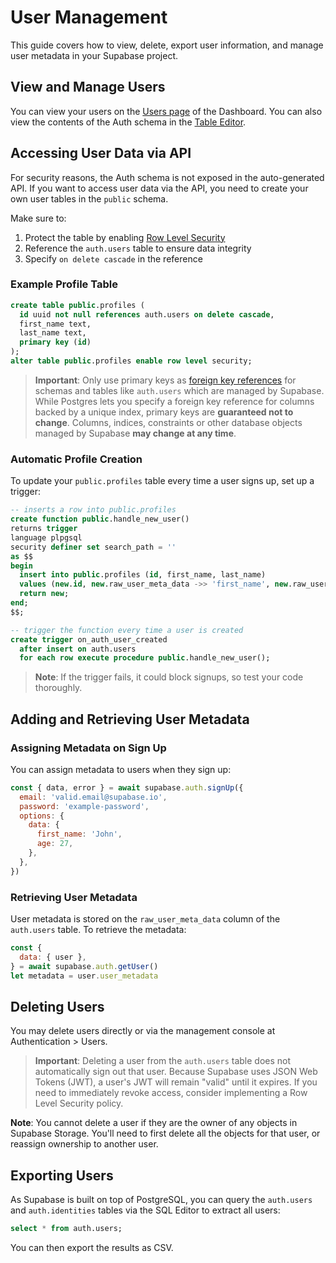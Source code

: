 # User Management

This guide covers how to view, delete, export user information, and manage user metadata in your Supabase project.

## View and Manage Users

You can view your users on the [Users page](https://supabase.com/dashboard/project/_/auth/users) of the Dashboard. You can also view the contents of the Auth schema in the [Table Editor](https://supabase.com/dashboard/project/_/editor).

## Accessing User Data via API

For security reasons, the Auth schema is not exposed in the auto-generated API. If you want to access user data via the API, you need to create your own user tables in the `public` schema.

Make sure to:

1. Protect the table by enabling [Row Level Security](https://supabase.com/docs/guides/database/postgres/row-level-security)
2. Reference the `auth.users` table to ensure data integrity
3. Specify `on delete cascade` in the reference

### Example Profile Table

```sql
create table public.profiles (
  id uuid not null references auth.users on delete cascade,
  first_name text,
  last_name text,
  primary key (id)
);
alter table public.profiles enable row level security;
```

> **Important**: Only use primary keys as [foreign key references](https://www.postgresql.org/docs/current/tutorial-fk.html) for schemas and tables like `auth.users` which are managed by Supabase. While Postgres lets you specify a foreign key reference for columns backed by a unique index, primary keys are **guaranteed not to change**. Columns, indices, constraints or other database objects managed by Supabase **may change at any time**.

### Automatic Profile Creation

To update your `public.profiles` table every time a user signs up, set up a trigger:

```sql
-- inserts a row into public.profiles
create function public.handle_new_user()
returns trigger
language plpgsql
security definer set search_path = ''
as $$
begin
  insert into public.profiles (id, first_name, last_name)
  values (new.id, new.raw_user_meta_data ->> 'first_name', new.raw_user_meta_data ->> 'last_name');
  return new;
end;
$$;

-- trigger the function every time a user is created
create trigger on_auth_user_created
  after insert on auth.users
  for each row execute procedure public.handle_new_user();
```

> **Note**: If the trigger fails, it could block signups, so test your code thoroughly.

## Adding and Retrieving User Metadata

### Assigning Metadata on Sign Up

You can assign metadata to users when they sign up:

```javascript
const { data, error } = await supabase.auth.signUp({
  email: 'valid.email@supabase.io',
  password: 'example-password',
  options: {
    data: {
      first_name: 'John',
      age: 27,
    },
  },
})
```

### Retrieving User Metadata

User metadata is stored on the `raw_user_meta_data` column of the `auth.users` table. To retrieve the metadata:

```javascript
const {
  data: { user },
} = await supabase.auth.getUser()
let metadata = user.user_metadata
```

## Deleting Users

You may delete users directly or via the management console at Authentication > Users. 

> **Important**: Deleting a user from the `auth.users` table does not automatically sign out that user. Because Supabase uses JSON Web Tokens (JWT), a user's JWT will remain "valid" until it expires. If you need to immediately revoke access, consider implementing a Row Level Security policy.

**Note**: You cannot delete a user if they are the owner of any objects in Supabase Storage. You'll need to first delete all the objects for that user, or reassign ownership to another user.

## Exporting Users

As Supabase is built on top of PostgreSQL, you can query the `auth.users` and `auth.identities` tables via the SQL Editor to extract all users:

```sql
select * from auth.users;
```

You can then export the results as CSV.
